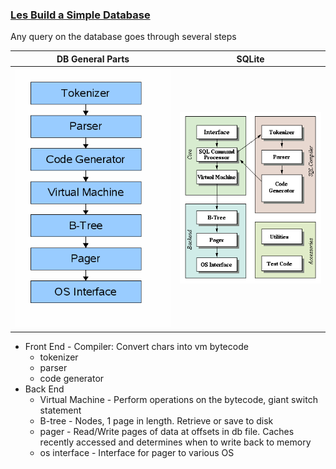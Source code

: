 ### [Les Build a Simple Database](https://cstack.github.io/db_tutorial)

Any query on the database goes through several steps

|DB General Parts|SQLite|
|---|---|
|![DB General Parts](./assets/arch1.gif)|![SQLite](./assets/arch2.gif)|

 - Front End - Compiler: Convert chars into vm bytecode
   - tokenizer
   - parser
   - code generator
 - Back End
   - Virtual Machine - Perform operations on the bytecode, giant switch statement
   - B-tree - Nodes, 1 page in length.  Retrieve or save to disk
   - pager - Read/Write pages of data at offsets in db file.  Caches recently accessed and determines when to write back to memory
   - os interface - Interface for pager to various OS